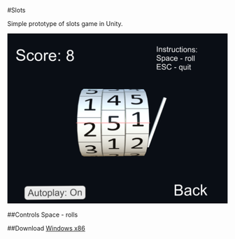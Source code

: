 #Slots

Simple prototype of slots game in Unity.

![Alt text](slots.png?raw=true "Slots-Unity")


##Controls
Space - rolls

##Download
[Windows x86](https://www.dropbox.com/s/6qrqsd3hn0w7mp5/Slots.zip?dl=0)
